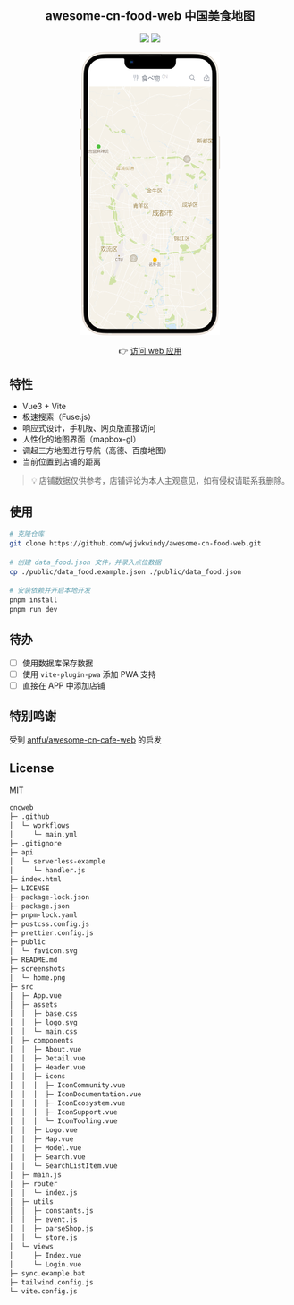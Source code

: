 <p align="center">
  <h2 align="center">awesome-cn-food-web 中国美食地图</h2>
</p>

<p align="center">
  <img src="https://github.com/wjjwkwindy/awesome-cn-food-web/actions/workflows/main.yml/badge.svg">
  <img src="https://img.shields.io/github/license/wjjwkwindy/awesome-cn-food-web">
</p>

<p align="center">
  <img src="./screenshots/home.png" width="250px">
</p>

<p align="center">
  <span>👉 </span>
  <a href="https://food.arcticalpaca.com/" target="_blank">访问 web 应用</a>
</p>

## 特性

- Vue3 + Vite
- 极速搜索（Fuse.js）
- 响应式设计，手机版、网页版直接访问
- 人性化的地图界面（mapbox-gl）
- 调起三方地图进行导航（高德、百度地图）
- 当前位置到店铺的距离

> 💡 店铺数据仅供参考，店铺评论为本人主观意见，如有侵权请联系我删除。

## 使用

```bash
# 克隆仓库
git clone https://github.com/wjjwkwindy/awesome-cn-food-web.git

# 创建 data_food.json 文件，并录入点位数据
cp ./public/data_food.example.json ./public/data_food.json

# 安装依赖并开启本地开发
pnpm install
pnpm run dev
```

## 待办

- [ ] 使用数据库保存数据
- [ ] 使用 `vite-plugin-pwa` 添加 PWA 支持
- [ ] 直接在 APP 中添加店铺

## 特别鸣谢

受到 [antfu/awesome-cn-cafe-web](https://github.com/antfu/awesome-cn-cafe-web) 的启发

## License

MIT

```
cncweb
├─ .github
│  └─ workflows
│     └─ main.yml
├─ .gitignore
├─ api
│  └─ serverless-example
│     └─ handler.js
├─ index.html
├─ LICENSE
├─ package-lock.json
├─ package.json
├─ pnpm-lock.yaml
├─ postcss.config.js
├─ prettier.config.js
├─ public
│  └─ favicon.svg
├─ README.md
├─ screenshots
│  └─ home.png
├─ src
│  ├─ App.vue
│  ├─ assets
│  │  ├─ base.css
│  │  ├─ logo.svg
│  │  └─ main.css
│  ├─ components
│  │  ├─ About.vue
│  │  ├─ Detail.vue
│  │  ├─ Header.vue
│  │  ├─ icons
│  │  │  ├─ IconCommunity.vue
│  │  │  ├─ IconDocumentation.vue
│  │  │  ├─ IconEcosystem.vue
│  │  │  ├─ IconSupport.vue
│  │  │  └─ IconTooling.vue
│  │  ├─ Logo.vue
│  │  ├─ Map.vue
│  │  ├─ Model.vue
│  │  ├─ Search.vue
│  │  └─ SearchListItem.vue
│  ├─ main.js
│  ├─ router
│  │  └─ index.js
│  ├─ utils
│  │  ├─ constants.js
│  │  ├─ event.js
│  │  ├─ parseShop.js
│  │  └─ store.js
│  └─ views
│     ├─ Index.vue
│     └─ Login.vue
├─ sync.example.bat
├─ tailwind.config.js
└─ vite.config.js

```